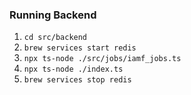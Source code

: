 ### Running Backend

1. `cd src/backend`
2. `brew services start redis`
3. `npx ts-node ./src/jobs/iamf_jobs.ts`
4. `npx ts-node ./index.ts`
5. `brew services stop redis`
